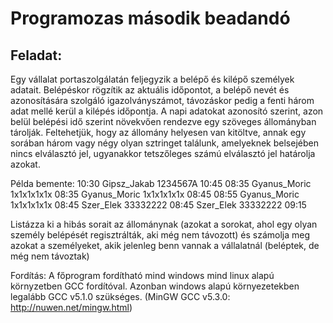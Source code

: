 # Programozas második beadandó

## Feladat:
Egy vállalat portaszolgálatán feljegyzik a belépő és kilépő személyek adatait.
Belépéskor rögzítik az aktuális időpontot, a belépő nevét és azonosítására szolgáló
igazolványszámot, távozáskor pedig a fenti három adat mellé kerül a kilépés
időpontja. A napi adatokat azonosító szerint, azon belül belépési idő szerint
növekvően rendezve egy szöveges állományban tárolják. Feltehetjük, hogy az
állomány helyesen van kitöltve, annak egy sorában három vagy négy olyan sztringet
találunk, amelyeknek belsejében nincs elválasztó jel, ugyanakkor tetszőleges számú
elválasztó jel határolja azokat.

Példa bemente:
10:30 Gipsz_Jakab 1234567A 10:45
08:35 Gyanus_Moric 1x1x1x1x1x
08:35 Gyanus_Moric 1x1x1x1x1x 08:45
08:55 Gyanus_Moric 1x1x1x1x1x
08:45 Szer_Elek 33332222
08:45 Szer_Elek 33332222 09:15

Listázza ki a hibás sorait az állománynak (azokat a sorokat, ahol egy olyan
személy belépését regisztrálták, aki még nem távozott) és számolja meg azokat a
személyeket, akik jelenleg benn vannak a vállalatnál (beléptek, de még nem
távoztak)




Fordítás:
A főprogram fordítható mind windows mind linux alapú környzetben GCC fordítóval.
Azonban windows alapú környezetekben legalább GCC v5.1.0 szükséges.
(MinGW GCC v5.3.0:  http://nuwen.net/mingw.html)
